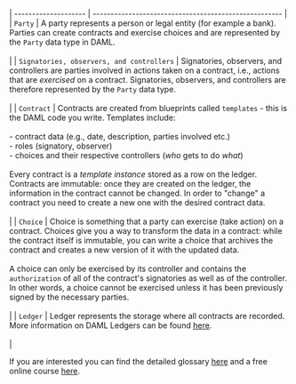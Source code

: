 | -------------------- | ----------------------------------------------------- |
| `Party` | A party represents a person or legal entity (for example a bank). Parties can create contracts and exercise choices and are represented by the `Party` data type in DAML.<br><br>|
| `Signatories, observers, and controllers` | Signatories, observers, and controllers are parties involved in actions taken on a contract, i.e., actions that are *exercised* on a contract. Signatories, observers, and controllers are therefore represented by the `Party` data type. <br><br>|
| `Contract` | Contracts are created from blueprints called `templates` - this is the DAML code you write. Templates include:<br><br>- contract data (e.g., date, description, parties involved etc.)<br>- roles (signatory, observer)<br>- choices and their respective controllers (*who* gets to do *what*)<br><br>Every contract is a *template instance* stored as a row on the ledger. Contracts are immutable: once they are created on the ledger, the information in the contract cannot be changed. In order to "change" a contract you need to create a new one with the desired contract data. <br><br>|
| `Choice` | Choice is something that a party can exercise (take action) on a contract. Choices give you a way to transform the data in a contract: while the contract itself is immutable, you can write a choice that archives the contract and creates a new version of it with the updated data. <br><br> A choice can only be exercised by its controller and contains the `authorization` of all of the contract's signatories as well as of the controller. In other words, a choice cannot be exercised unless it has been previously signed by the necessary parties. <br><br>|
| `Ledger` | Ledger represents the storage where all contracts are recorded. More information on DAML Ledgers can be found <a href="https://docs.daml.com/concepts/ledger-model/ledger-structure.html#ledgers">here</a>.<br><br> |

If you are interested you can find the detailed glossary <a href="https://docs.daml.com/concepts/glossary.html">here</a> and a free online course <a href="https://daml.com/learn/fundamental-concepts/">here</a>.

